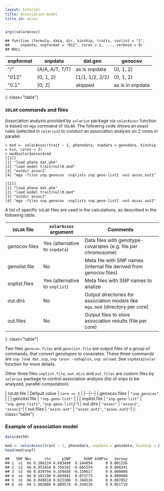 ```yaml
---
layout: tutorial
title: Association model
title_id: assoc
---
```




  



~~~ r
args(solarAssoc)
~~~



~~~
## function (formula, data, dir, kinship, traits, covlist = "1", 
##     snpdata, snpformat = "012", cores = 1, ..., verbose = 0) 
## NULL
~~~

| snpformat |  snpdata        | dat.gen        | genocov          |
|-----------|-----------------|----------------|------------------|
| "/"       | {A/A, A/T, T/T} | as is snpdata  | {0, 1, 2}        |
| "012"     | {0, 1, 2}       | {1/1, 1/2, 2/2}| {0, 1, 2}        |
| "0.1"     | [0; 2]          | skipped        | as is in snpdata |
{: class="table"}


### `SOLAR` commands and files


Association analysis provided by `solarius` package via `solarAssoc` function
is based on `mga` command of `SOLAR`.
The following code shows an exact rules (selected in `solarius`) 
to conduct an association analysis on 2 cores in parallel.

    > mod <- solarAssoc(trait ~ 1, phenodata, snpdata = genodata, kinship = kin, cores = 2)
    > mod$solar$assoc$cmd
    [[1]]
    [1] "load pheno dat.phe"                                             
    [2] "load model trait/null0.mod"                                     
    [3] "outdir assoc1"                                                  
    [4] "mga -files snp.genocov -snplists snp.geno-list1 -out assoc.out1"
    
    [[2]]
    [1] "load pheno dat.phe"                                             
    [2] "load model trait/null0.mod"                                     
    [3] "outdir assoc2"                                                  
    [4] "mga -files snp.genocov -snplists snp.geno-list2 -out assoc.out2"


A list of specific `SOLAR` files are used in the calculations,
as described in the following table.

| `SOLAR` file | `solarAssoc` argument | Comments | 
|--------------|-----------------------|----------|
| genocov.files | Yes (alternative to `snpdata`) | Data files with genotype-covariates (e.g. file per chromosome) |
| genolist.file | No | Meta file with SNP names (internal file derived from genocov.files) |
| snplist.files | Yes (alternative to `snplist`) | Meta files with SNP names to analize |
| out.dirs | No | Output directories for association models like `mga.mod` (directory per core) |
| out.files | No | Output files to store association results (file per core) | 
{: class="table"}

Two files `genocov.files` and `genolist.file` are output files
of a group of commands, that convert genotypes to covariates.
These three commands are `snp load dat.snp`, `snp covar -nohaplos`, `snp unload`.
See `snpdata2solar` function for more details.

Other three files `snplist.file`, `out.dirs` and `out.files` 
are custom files by `solarius` package 
to control association analysis (list of snps to be analyzed, parallel computation).

| `SOLAR` file | Default value | `core == 2` | 
|--|--|
| genocov.files | `"snp.genocov"` | |
| genolist.file | `"snp.geno-list"` | |
| snplist.file | `"snp.geno-list"` | `"snp.geno-list1"`, `"snp.geno-list2"`|
| out.dirs | `"assoc"` | `"assoc1"`, `"assoc2"`|
| out.files | `"assoc.out"` | `"assoc.out1"`, `"assoc.out2"`|
{: class="table"}


### Example of association model


~~~ r
data(dat50)

mod <- solarAssoc(trait ~ 1, phenodata, snpdata = genodata, kinship = kin)
head(mod$snpf)
~~~



~~~
##   SNP NAv      chi     pSNP      bSNP bSNPse   Varexp
## 1  s1  66 0.166224 0.683490  0.144854      0 0.001258
## 2  s2  66 0.851450 0.356142 -0.665254      0 0.080241
## 3  s3  66 0.839794 0.359456 -0.330617      0 0.000000
## 4  s4  66 0.182198 0.669491  0.073773      0 0.000000
## 5  s5  66 0.049818 0.823380  0.344516      0 0.007852
## 6  s6  66 2.882008 0.089574 -0.249210      0 0.051719
~~~

